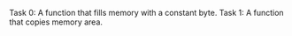Task 0: A function that fills memory with a constant byte.
Task 1: A function that copies memory area.
